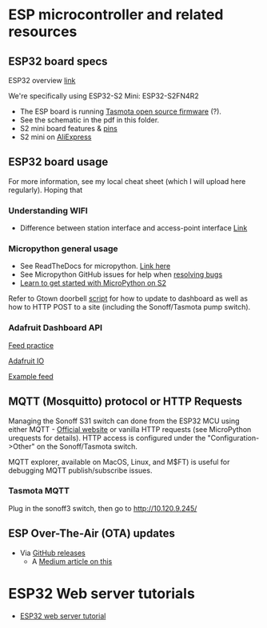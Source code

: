 # ESP microcontroller and related resources

## ESP32 board specs
ESP32 overview [link](https://docs.micropython.org/en/latest/esp32/quickref.html)

We're specifically using ESP32-S2 Mini: ESP32-S2FN4R2
- The ESP board is running [Tasmota open source firmware](https://tasmota.github.io/docs/) (?).
- See the schematic in the pdf in this folder.
- S2 mini board features & [pins](https://www.wemos.cc/en/latest/s2/s2_mini.html)
- S2 mini on [AliExpress](https://www.aliexpress.us/item/3256802958877264.html)


## ESP32 board usage
For more information, see my local cheat sheet (which I will upload here regularly).  Hoping that 

### Understanding WIFI
- Difference between station interface and access-point interface [Link](https://www.phind.com/search?cache=b09bc23a-eb5d-42ac-a63f-3a9eb64b3376)

### Micropython general usage
- See ReadTheDocs for micropython. [Link here](http://docs.micropython.org/en/latest/esp32/quickref.html)
- See Micropython GitHub issues for help when [resolving bugs](https://github.com/micropython/micropython/issues)
- [Learn to get started with MicroPython on S2](https://www.wemos.cc/en/latest/tutorials/s2/get_started_with_micropython_s2.html)

Refer to Gtown doorbell [script](https://github.com/GeorgetownMakerHubOrg/iot_doorbell/blob/master/doorbell.py) for how to update to dashboard as well as how to HTTP POST to a site (including the Sonoff/Tasmota pump switch).

### Adafruit Dashboard API
[Feed practice](https://io.adafruit.com/oinoinoin/feeds/luminance)

[Adafruit IO](https://io.adafruit.com/api/docs/?python#create-multiple-data-records)

[Example feed](https://io.adafruit.com/maiden/public)


## MQTT (Mosquitto) protocol or HTTP Requests
Managing the Sonoff S31 switch can done from the ESP32 MCU using either MQTT - [Official website](https://mqtt.org/) or vanilla HTTP requests (see MicroPython urequests for details).   HTTP access is configured under the "Configuration->Other" on the Sonoff/Tasmota switch.

MQTT explorer, available on MacOS, Linux, and M$FT) is useful for debugging MQTT publish/subscribe issues.

### Tasmota MQTT
Plug in the sonoff3 switch, then go to http://10.120.9.245/

## ESP Over-The-Air (OTA) updates
- Via [GitHub releases](https://github.com/rdehuyss/micropython-ota-updater)
	- A [Medium article on this](https://medium.com/@ronald.dehuysser/micropython-ota-updates-and-github-a-match-made-in-heaven-45fde670d4eb)

# ESP32 Web server tutorials
- [ESP32 web server tutorial](http://www.energiazero.org/arduino/esp32/electronicshub.org-a%20complete%20beginners%20tutorial%20on%20how%20to%20create%20esp32%20web%20server.pdf)
